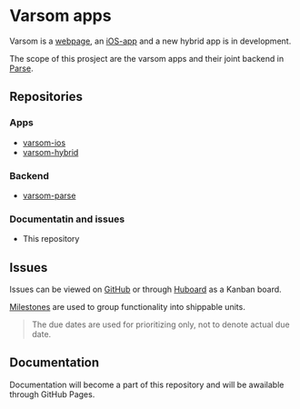 # Varsom apps
Varsom is a [webpage](http://varsom.no), an [iOS-app](https://itunes.apple.com/no/app/varsom/id623785979) and a new hybrid app is in development.

The scope of this prosject are the varsom apps and their joint backend in [Parse](http://parse.com).

## Repositories

### Apps
* [varsom-ios](https://github.com/bGraphic/varsom-ios)
* [varsom-hybrid](https://github.com/bGraphic/varsom-hybrid)

### Backend
* [varsom-parse](https://github.com/bGraphic/varsom-parse)

### Documentatin and issues
* This repository

## Issues
Issues can be viewed on [GitHub](https://github.com/bGraphic/varsom-docs-issues/issues) or through [Huboard](https://huboard.com/bGraphic/varsom-docs-issues/) as a Kanban board.

[Milestones](https://github.com/bGraphic/varsom-docs-issues/milestones?direction=asc&sort=due_date&state=open) are used to group functionality into shippable units.
> The due dates are used for prioritizing only, not to denote actual due date.

## Documentation
Documentation will become a part of this repository and will be awailable through GitHub Pages.

